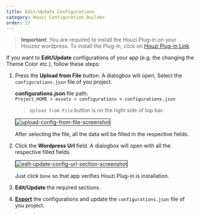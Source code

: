 ```yaml
---
title: Edit/Update Configurations
category: Houzi Configuration Builder
order: 27
---
```


> **Important**: You are required to install the Houzi Plug-in on your Houzez wordpress. To install the Plug-in, click on [Houzi Plug-in Link](https://github.com/AdilSoomro/houzez-mobile-api).

If you want to **Edit/Update** configurations of your app (e.g. the changing the Theme Color etc.), follow these steps:
1. Press the **Upload from File** button. A dialogbox will open, Select the `configurations.json` file of you project.  
   
    **configurations.json** file path:  
    `Project_HOME > assets > configurations > configurations.json`

    > `Upload from File` button is on the right side of top bar.  

    <img src="https://houzi-docs.booleanbites.com/images/upload-config-from-file-screenshot.png" alt="upload-config-from-file-screenshot" title="upload-config-from-file-screenshot" border= "1px solid"/>
    
    After selecting the file, all the data will be filled in the respective fields.
2. Click the **Wordpress Url** field. A dialogbox will open with all the respective filled fields.  
  
    <img src="https://houzi-docs.booleanbites.com/images/edit-update-config-url-section-screenshot.png" alt="edit-update-config-url-section-screenshot" title="edit-update-config-url-section-screenshot" border= "1px solid"/>  
    
    Just click `Done` so that app verifies Houzi Plug-in is installation.
3. **Edit/Update** the required sections.
4. [**Export**](/houzi-config-builder/export-configurations) the configurations and update the `configurations.json` file of you project.
